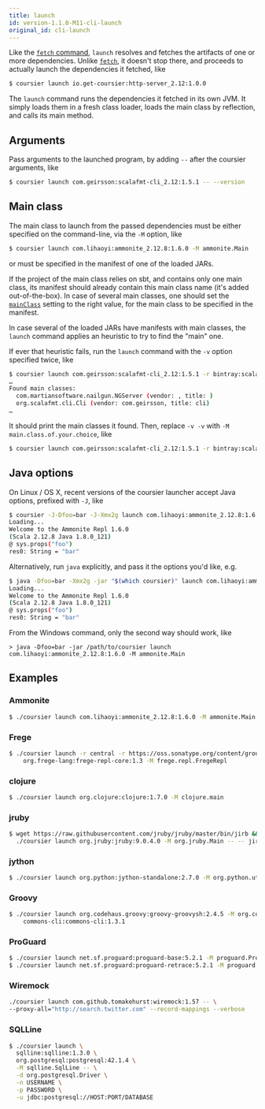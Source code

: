 ```yaml
---
title: launch
id: version-1.1.0-M11-cli-launch
original_id: cli-launch
---
```


Like the [`fetch` command](cli-fetch.md), `launch` resolves and fetches the
artifacts of one or more dependencies. Unlike [`fetch`](cli-fetch.md), it
doesn't stop there, and proceeds to actually launch the dependencies it
fetched, like

```bash
$ coursier launch io.get-coursier:http-server_2.12:1.0.0
```

The `launch` command runs the dependencies it fetched in its own JVM. It simply
loads them in a fresh class loader, loads the main class by reflection, and
calls its main method.

## Arguments

Pass arguments to the launched program, by adding `--` after the coursier
arguments, like

```bash
$ coursier launch com.geirsson:scalafmt-cli_2.12:1.5.1 -- --version
```

## Main class

The main class to launch from the passed dependencies must be either specified
on the command-line, via the `-M` option, like

```bash
$ coursier launch com.lihaoyi:ammonite_2.12.8:1.6.0 -M ammonite.Main
```

or must be specified in the manifest of one of the loaded JARs.

If the project of the main class relies on sbt, and contains only one main
class, its manifest should already contain this main class name (it's added
out-of-the-box). In case of several main classes, one should set the
[`mainClass`](https://github.com/sbt/sbt/blob/v1.2.8/main/src/main/scala/sbt/Keys.scala#L265)
setting to the right value, for the main class to be specified in the manifest.

In case several of the loaded JARs have manifests with main classes, the
`launch` command applies an heuristic to try to find the "main" one.

If ever that heuristic fails, run the `launch` command with the `-v` option
specified twice, like

```bash
$ coursier launch com.geirsson:scalafmt-cli_2.12:1.5.1 -r bintray:scalameta/maven -v -v -- --version
…
Found main classes:
  com.martiansoftware.nailgun.NGServer (vendor: , title: )
  org.scalafmt.cli.Cli (vendor: com.geirsson, title: cli)
…
```

It should print the main classes it found. Then, replace `-v -v` with
`-M main.class.of.your.choice`, like

```bash
$ coursier launch com.geirsson:scalafmt-cli_2.12:1.5.1 -r bintray:scalameta/maven -M org.scalafmt.cli.Cli -- --version
```

## Java options

On Linux / OS X, recent versions of the coursier launcher accept Java options,
prefixed with `-J`, like

```bash
$ coursier -J-Dfoo=bar -J-Xmx2g launch com.lihaoyi:ammonite_2.12.8:1.6.0 -M ammonite.Main
Loading...
Welcome to the Ammonite Repl 1.6.0
(Scala 2.12.8 Java 1.8.0_121)
@ sys.props("foo")
res0: String = "bar"
```

Alternatively, run `java` explicitly, and pass it the options you'd like, e.g.

```bash
$ java -Dfoo=bar -Xmx2g -jar "$(which coursier)" launch com.lihaoyi:ammonite_2.12.8:1.6.0 -M ammonite.Main
Loading...
Welcome to the Ammonite Repl 1.6.0
(Scala 2.12.8 Java 1.8.0_121)
@ sys.props("foo")
res0: String = "bar"
```

From the Windows command, only the second way should work, like

```
> java -Dfoo=bar -jar /path/to/coursier launch com.lihaoyi:ammonite_2.12.8:1.6.0 -M ammonite.Main
```

## Examples

### Ammonite

```bash
$ ./coursier launch com.lihaoyi:ammonite_2.12.8:1.6.0 -M ammonite.Main
```

### Frege

```bash
$ ./coursier launch -r central -r https://oss.sonatype.org/content/groups/public \
    org.frege-lang:frege-repl-core:1.3 -M frege.repl.FregeRepl
```

### clojure

```bash
$ ./coursier launch org.clojure:clojure:1.7.0 -M clojure.main
```

### jruby

```bash
$ wget https://raw.githubusercontent.com/jruby/jruby/master/bin/jirb && \
  ./coursier launch org.jruby:jruby:9.0.4.0 -M org.jruby.Main -- -- jirb
```

### jython

```bash
$ ./coursier launch org.python:jython-standalone:2.7.0 -M org.python.util.jython
```

### Groovy

```bash
$ ./coursier launch org.codehaus.groovy:groovy-groovysh:2.4.5 -M org.codehaus.groovy.tools.shell.Main \
    commons-cli:commons-cli:1.3.1
```

### ProGuard

```bash
$ ./coursier launch net.sf.proguard:proguard-base:5.2.1 -M proguard.ProGuard
$ ./coursier launch net.sf.proguard:proguard-retrace:5.2.1 -M proguard.retrace.ReTrace
```

### Wiremock

```bash
./coursier launch com.github.tomakehurst:wiremock:1.57 -- \
--proxy-all="http://search.twitter.com" --record-mappings --verbose
```

### SQLLine

```bash
$ ./coursier launch \
  sqlline:sqlline:1.3.0 \
  org.postgresql:postgresql:42.1.4 \
  -M sqlline.SqlLine -- \
  -d org.postgresql.Driver \
  -n USERNAME \
  -p PASSWORD \
  -u jdbc:postgresql://HOST:PORT/DATABASE
```

